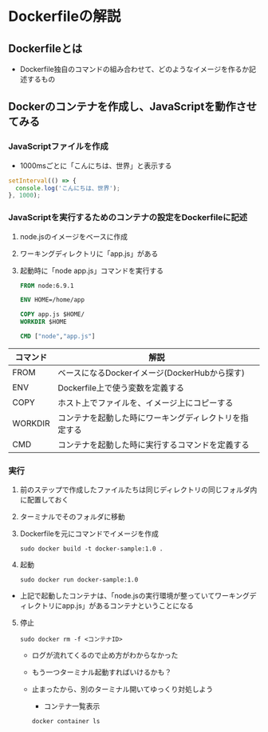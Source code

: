 # Dockerfileの解説

## Dockerfileとは

- Dockerfile独自のコマンドの組み合わせて、どのようなイメージを作るか記述するもの

## Dockerのコンテナを作成し、JavaScriptを動作させてみる

### JavaScriptファイルを作成

- 1000msごとに「こんにちは、世界」と表示する

```javascript
setInterval(() => {
  console.log('こんにちは、世界');
}, 1000);
```

### JavaScriptを実行するためのコンテナの設定をDockerfileに記述

1. node.jsのイメージをベースに作成

2. ワーキングディレクトリに「app.js」がある

3. 起動時に「node app.js」コマンドを実行する

   ```dockerfile
   FROM node:6.9.1
   
   ENV HOME=/home/app
   
   COPY app.js $HOME/
   WORKDIR $HOME
   
   CMD ["node","app.js"]
   ```

| コマンド | 解説                                                   |
| -------- | ------------------------------------------------------ |
| FROM     | ベースになるDockerイメージ(DockerHubから探す)          |
| ENV      | Dockerfile上で使う変数を定義する                       |
| COPY     | ホスト上でファイルを、イメージ上にコピーする           |
| WORKDIR  | コンテナを起動した時にワーキングディレクトリを指定する |
| CMD      | コンテナを起動した時に実行するコマンドを定義する       |

### 実行

1. 前のステップで作成したファイルたちは同じディレクトリの同じフォルダ内に配置しておく

2. ターミナルでそのフォルダに移動

3. Dockerfileを元にコマンドでイメージを作成

   ```
   sudo docker build -t docker-sample:1.0 .
   ```

4. 起動

   ```
   sudo docker run docker-sample:1.0
   ```

- 上記で起動したコンテナは、「node.jsの実行環境が整っていてワーキングディレクトリにapp.js」があるコンテナということになる

5. 停止

   ```
   sudo docker rm -f <コンテナID>
   ```

   - ログが流れてくるので止め方がわからなかった

   - もう一つターミナル起動すればいけるかも？

   - 止まったから、別のターミナル開いてゆっくり対処しよう

     - コンテナ一覧表示

     ```
     docker container ls
     ```

     





